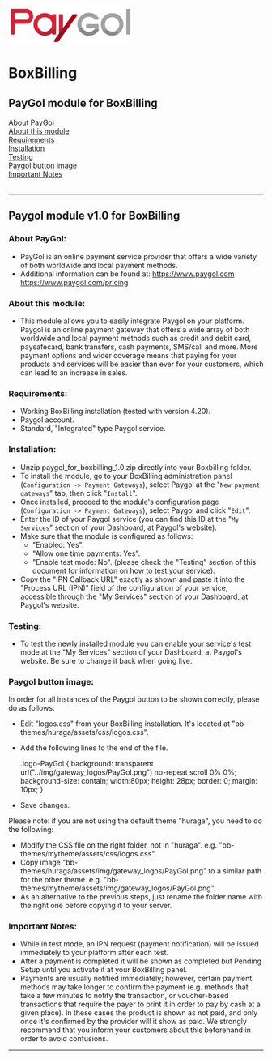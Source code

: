 <img src="paygol_logo.png" alt="PayPal - BoxBilling" />


# BoxBilling


## PayGol module for BoxBilling<br>
[About PayGol](#about-paygol) <br>
[About this module](#about-this-module) <br>
[Requirements](#requirements) <br>
[Installation](#installation) <br>
[Testing](#testing) <br>
[Paygol button image](#paygol-button-image) <br>
[Important Notes](#important-notes) <br><br>

---

## Paygol module v1.0 for BoxBilling

### About PayGol:

- PayGol is an online payment service provider that offers a wide variety of both worldwide and local payment methods.
- Additional information can be found at:
  https://www.paygol.com  <br>
  https://www.paygol.com/pricing
  
### About this module:

- This module allows you to easily integrate Paygol on your platform. 
  Paygol is an online payment gateway that offers a wide array of both worldwide and local payment methods such as credit and debit card, paysafecard, bank transfers, cash payments, SMS/call and more. More payment options and wider coverage means that paying for your products and services will be easier than ever for your customers, which can lead to an increase in sales.
    

### Requirements:

- Working BoxBilling installation (tested with version 4.20).
- Paygol account.
- Standard, "Integrated" type Paygol service.
  
  
### Installation:

- Unzip paygol_for_boxbilling_1.0.zip directly into your Boxbilling folder.
- To install the module, go to your BoxBilling administration panel (`Configuration -> Payment Gateways`), select Paygol at the "`New payment gateways`" tab, then click "`Install`".
- Once installed, proceed to the module's configuration page (`Configuration -> Payment Gateways`), select Paygol and click "`Edit`".
- Enter the ID of your Paygol service (you can find this ID at the "`My Services`" section of your Dashboard, at Paygol's website).
- Make sure that the module is configured as follows:
	- "Enabled: Yes".
	- "Allow one time payments: Yes".
	- "Enable test mode: No". (please check the "Testing" section of this document for information on how to test your service).
- Copy the "IPN Callback URL" exactly as shown and paste it into the "Process URL (IPN)" field of the configuration of your service, accessible through
  the "My Services" section of your Dashboard, at Paygol's website.

	

### Testing:

- To test the newly installed module you can enable your service's test mode at the "My Services" section of your Dashboard, at Paygol's website. 
  Be sure to change it back when going live.
  
### Paygol button image:

In order for all instances of the Paygol button to be shown correctly, please do as follows:
- Edit "logos.css" from your BoxBilling installation. It's located at "bb-themes/huraga/assets/css/logos.css".
- Add the following lines to the end of the file.
  
  .logo-PayGol
	{
		background: transparent url("../img/gateway_logos/PayGol.png") no-repeat scroll 0% 0%;
		background-size: contain;
		width:80px;
		height: 28px;
		border: 0;
		margin: 10px;
	}
- Save changes.

Please note: if you are not using the default theme "huraga", you need to do the following:
- Modify the CSS file on the right folder, not in "huraga".
  e.g. "bb-themes/mytheme/assets/css/logos.css".
- Copy image "bb-themes/huraga/assets/img/gateway_logos/PayGol.png" to a similar path for the other theme.
  e.g. "bb-themes/mytheme/assets/img/gateway_logos/PayGol.png".
- As an alternative to the previous steps, just rename the folder name with the right one before copying it to your server.
 
### Important Notes:

- While in test mode, an IPN request (payment notification) will be issued immediately to your platform after each test.
- After a payment is completed it will be shown as completed but Pending Setup until you activate it at your BoxBilling panel.
- Payments are usually notified immediately; however, certain payment methods may take longer to confirm the payment 
  (e.g. methods that take a few minutes to notify the transaction, or voucher-based transactions that require the payer 
  to print it in order to pay by cash at a given place). In these cases the product is shown as not paid, and only 
  once it's confirmed by the provider will it show as paid. We strongly recommend that you inform your customers about this 
  beforehand in order to avoid confusions.
	

---
<br>

